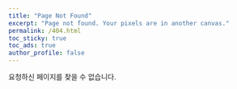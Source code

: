 ```yaml
---
title: "Page Not Found"
excerpt: "Page not found. Your pixels are in another canvas."
permalink: /404.html
toc_sticky: true
toc_ads: true
author_profile: false
---
```


요청하신 페이지를 찾을 수 없습니다.

<script>
  var GOOG_FIXURL_LANG = 'en';
  var GOOG_FIXURL_SITE = 'https://yunseongpyo.github.io'
</script>
<script src="https://linkhelp.clients.google.com/tbproxy/lh/wm/fixurl.js">
</script>